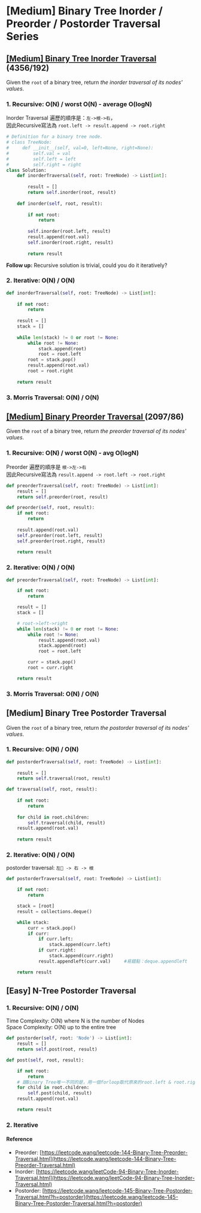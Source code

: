 # \[Medium\] Binary Tree Inorder / Preorder / Postorder Traversal Series

## [\[Medium\] Binary Tree Inorder Traversal ](https://leetcode.com/problems/binary-tree-inorder-traversal/)    \(4356/192\)

Given the `root` of a binary tree, return _the inorder traversal of its nodes' values_.

### 1. Recursive: O\(N\) / worst O\(N\) - average O\(logN\)

Inorder Traversal 遍歷的順序是：`左->根->右`，  
因此Recursive寫法為  `root.left -> result.append -> root.right`

```python
# Definition for a binary tree node.
# class TreeNode:
#     def __init__(self, val=0, left=None, right=None):
#         self.val = val
#         self.left = left
#         self.right = right
class Solution:
    def inorderTraversal(self, root: TreeNode) -> List[int]:
        
        result = []
        return self.inorder(root, result)    
    
    def inorder(self, root, result):
    
        if not root:
            return 
        
        self.inorder(root.left, result)
        result.append(root.val)
        self.inorder(root.right, result)
        
        return result
```

**Follow up:** Recursive solution is trivial, could you do it iteratively?

### 2. Iterative: O\(N\) / O\(N\)

```python
def inorderTraversal(self, root: TreeNode) -> List[int]:
    
    if not root:
        return 
    
    result = []
    stack = []
    
    while len(stack) != 0 or root != None:
        while root != None:
            stack.append(root)
            root = root.left            
        root = stack.pop()
        result.append(root.val)
        root = root.right
        
    return result
```

### 3. Morris Traversal: O\(N\) / O\(N\)

## [\[Medium\] Binary Preorder Traversal ](https://leetcode.com/problems/binary-tree-preorder-traversal/)          \(2097/86\)

Given the `root` of a binary tree, return _the preorder traversal of its nodes' values_.

### 1. Recursive: O\(N\) / worst O\(N\) - avg O\(logN\)

Preorder 遍歷的順序是 `根->左->右`  
因此Recursive寫法為  `result.append -> root.left -> root.right`

```python
def preorderTraversal(self, root: TreeNode) -> List[int]:
    result = []
    return self.preorder(root, result)

def preorder(self, root, result):
    if not root:
        return 
    
    result.append(root.val)
    self.preorder(root.left, result)
    self.preorder(root.right, result)
    
    return result
```

### 2. Iterative: O\(N\) / O\(N\)

```python
def preorderTraversal(self, root: TreeNode) -> List[int]:

    if not root:
        return 

    result = []
    stack = []

    # root->left->right
    while len(stack) != 0 or root != None:
        while root != None:
            result.append(root.val)
            stack.append(root)
            root = root.left

        curr = stack.pop()
        root = curr.right

    return result
```

### 3. Morris Traversal: O\(N\) / O\(N\)

## \[Medium\] Binary Tree Postorder Traversal 

Given the `root` of a binary tree, return _the postorder traversal of its nodes' values_.

### 1. Recursive: O\(N\) / O\(N\)

```python
def postorderTraversal(self, root: TreeNode) -> List[int]:
    
    result = []
    return self.traversal(root, result)

def traversal(self, root, result):
    
    if not root:
        return
        
    for child in root.children:
        self.traversal(child, result)
    result.append(root.val)
    
    return result    
```

### 2. Iterative: O\(N\) / O\(N\)

postorder traversal: `左 -> 右 -> 根`

```python
def postorderTraversal(self, root: TreeNode) -> List[int]:

    if not root:
        return

    stack = [root]
    result = collections.deque()

    while stack:
        curr = stack.pop()
        if curr:
            if curr.left:
                stack.append(curr.left)
            if curr.right:
                stack.append(curr.right)
            result.appendleft(curr.val)     #易錯點：deque.appendleft

    return result
```

## \[Easy\] N-Tree Postorder Traversal

### 1. Recursive: O\(N\) / O\(N\) 

Time Complexity: O\(N\) where N is the number of Nodes  
Space Complexity: O\(N\) up to the entire tree

```python
def postorder(self, root: 'Node') -> List[int]:
    result = []
    return self.post(root, result)

def post(self, root, result):

    if not root:
        return
    # 跟Binary Tree唯一不同的是，用一個forloop取代原來的root.left & root.right traversal。 
    for child in root.children:
        self.post(child, result)
    result.append(root.val)

    return result
```

### 2. Iterative

#### Reference

* Preorder: [https://leetcode.wang/leetcode-144-Binary-Tree-Preorder-Traversal.html](https://leetcode.wang/leetcode-144-Binary-Tree-Preorder-Traversal.html)
* Inorder: [https://leetcode.wang/leetCode-94-Binary-Tree-Inorder-Traversal.html](https://leetcode.wang/leetCode-94-Binary-Tree-Inorder-Traversal.html)
* Postorder: [https://leetcode.wang/leetcode-145-Binary-Tree-Postorder-Traversal.html?h=postorder](https://leetcode.wang/leetcode-145-Binary-Tree-Postorder-Traversal.html?h=postorder) 

